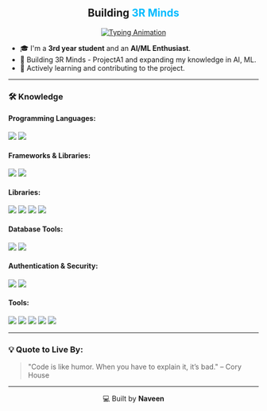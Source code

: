 <h2 align="center">
    Building <span style="color: #00bbff;">3R Minds</span>
</h2>

<p align="center">
    <a href="https://github.com/mohit-vashisth">
        <img src="https://readme-typing-svg.herokuapp.com?font=Fira+Code&size=26&duration=2000&pause=1000&color=00BFFF&background=FFFFFF00&center=true&vCenter=true&width=1000&lines=Welcome+to+My+Profile;I'm+Naveen;AI+%26+ML+Specialist;Passionate+About+Developing+Cutting-Edge+Technologies;Currently+Innovating+with+AI+Voice+Cloning+Models;Focused+on+Creating+Impactful+Solutions;Continuous+Growth+Through+Learning" alt="Typing Animation">
    </a>
</p>

<!-- About Me Section -->
- 🎓 I'm a **3rd year student** and an **AI/ML Enthusiast**.  
- 🚀 Building 3R Minds - ProjectA1 and expanding my knowledge in AI, ML.  
- 🌱 Actively learning and contributing to the project.  

---

### 🛠️ Knowledge

#### **Programming Languages**:
<p>
  <img src="https://img.shields.io/badge/Python-3776AB?style=flat&logo=python&logoColor=white" />
  <img src="https://img.shields.io/badge/SQL-003B57?style=flat&logo=postgresql&logoColor=white" />
</p>

#### **Frameworks & Libraries**:
<p>
  <img src="https://img.shields.io/badge/Flask-000000?style=flat&logo=flask&logoColor=white" />
  <img src="https://img.shields.io/badge/Jinja2-B41717?style=flat&logo=jinja&logoColor=white" />
</p>

#### **Libraries**:
<p>
  <img src="https://img.shields.io/badge/TensorFlow-FF6F00?style=flat&logo=tensorflow&logoColor=white" />
  <img src="https://img.shields.io/badge/scikit--learn-F7931E?style=flat&logo=scikit-learn&logoColor=white" />
  <img src="https://img.shields.io/badge/Pandas-150458?style=flat&logo=pandas&logoColor=white" />
  <img src="https://img.shields.io/badge/Numpy-013243?style=flat&logo=numpy&logoColor=white" />
</p>

#### **Database Tools**:
<p>
  <img src="https://img.shields.io/badge/SQL%20Workbench-4479A1?style=flat&logo=mysql&logoColor=white" />
  <img src="https://img.shields.io/badge/MySQL-4479A1?style=flat&logo=mysql&logoColor=white" />
</p>

#### **Authentication & Security**:
<p>
  <img src="https://img.shields.io/badge/bcrypt-00C7B7?style=flat&logo=security&logoColor=white" />
  <img src="https://img.shields.io/badge/Authentication-4285F4?style=flat&logo=lock&logoColor=white" />
</p>

#### **Tools**:
<p>
  <img src="https://img.shields.io/badge/Jupyter-FA0F00?style=flat&logo=jupyter&logoColor=white" />
  <img src="https://img.shields.io/badge/VScode-007ACC?style=flat&logo=visual-studio-code&logoColor=white" />
  <img src="https://img.shields.io/badge/Git-F05032?style=flat&logo=git&logoColor=white" />
  <img src="https://img.shields.io/badge/GitHub-181717?style=flat&logo=github&logoColor=white" />
  <img src="https://img.shields.io/badge/Replit-667881?style=flat&logo=replit&logoColor=white" />
</p>

---
### 💡 Quote to Live By:
> "Code is like humor. When you have to explain it, it’s bad." – Cory House  
---

<p align="center">💻 Built by <b>Naveen</b></p>
